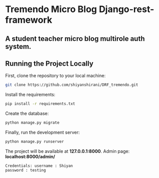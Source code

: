 # Tremendo Micro Blog Django-rest-framework

## A student teacher micro blog multirole auth system.

## Running the Project Locally

First, clone the repository to your local machine:

```bash
git clone https://github.com/shiyanshirani/DRF_tremendo.git
```

Install the requirements:

```bash
pip install -r requirements.txt
```

Create the database:

```bash
python manage.py migrate
```

Finally, run the development server:

```bash
python manage.py runserver
```

The project will be available at **127.0.0.1:8000**.
Admin page: **localhost:8000/admin/**

```
Credentials: username : Shiyan
password : testing
```

